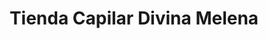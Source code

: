 ---
title: "Tienda Capilar Divina Melena"
url: /acacias/tienda-capilar-divina-melena/
shop: peluquería
---